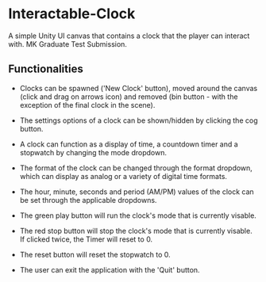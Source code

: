 # Interactable-Clock
A simple Unity UI canvas that contains a clock that the player can interact with. MK Graduate Test Submission.

## Functionalities
- Clocks can be spawned ('New Clock' button), moved around the canvas (click and drag on arrows icon) and removed (bin button - with the exception of the final clock in the scene).

- The settings options of a clock can be shown/hidden by clicking the cog button.

- A clock can function as a display of time, a countdown timer and a stopwatch by changing the mode dropdown.

- The format of the clock can be changed through the format dropdown, which can display as analog or a variety of digital time formats.

- The hour, minute, seconds and period (AM/PM) values of the clock can be set through the applicable dropdowns.

- The green play button will run the clock's mode that is currently visable.

- The red stop button will stop the clock's mode that is currently visable. If clicked twice, the Timer will reset to 0.

- The reset button will reset the stopwatch to 0.

- The user can exit the application with the 'Quit' button.
